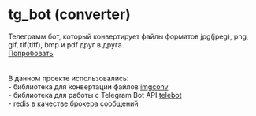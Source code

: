 # tg_bot (converter)
Телеграмм бот, который конвертирует файлы форматов jpg(jpeg), png, gif, tif(tiff), bmp и pdf друг в друга.<br>
[Попробовать](https://t.me/conv_go_bot)<br>	
<br>			
В данном проекте использовались:<br>
    - библиотека для конвертации файлов [imgconv](https://github.com/sunshineplan/imgconv)<br>
    - библиотека для работы с Telegram Bot API [telebot](https://github.com/tucnak/telebot)<br>
    - [redis](https://github.com/redis/go-redis) в качестве брокера сообщений<br>
